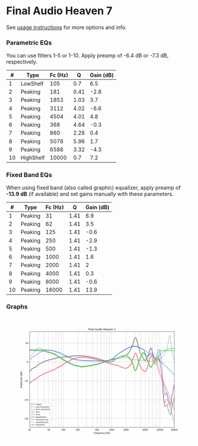 # Final Audio Heaven 7
See [usage instructions](https://github.com/jaakkopasanen/AutoEq#usage) for more options and info.

### Parametric EQs
You can use filters 1-5 or 1-10. Apply preamp of -6.4 dB or -7.3 dB, respectively.

|   # | Type      |   Fc (Hz) |    Q |   Gain (dB) |
|-----|-----------|-----------|------|-------------|
|   1 | LowShelf  |       105 | 0.7  |         6.5 |
|   2 | Peaking   |       181 | 0.41 |        -2.8 |
|   3 | Peaking   |      1853 | 1.03 |         3.7 |
|   4 | Peaking   |      3112 | 4.02 |        -6.6 |
|   5 | Peaking   |      4504 | 4.01 |         4.8 |
|   6 | Peaking   |       368 | 4.64 |        -0.3 |
|   7 | Peaking   |       860 | 2.26 |         0.4 |
|   8 | Peaking   |      5078 | 5.96 |         1.7 |
|   9 | Peaking   |      6588 | 3.32 |        -4.3 |
|  10 | HighShelf |     10000 | 0.7  |         7.2 |

### Fixed Band EQs
When using fixed band (also called graphic) equalizer, apply preamp of **-13.9 dB** (if available) and set gains manually with these parameters.

|   # | Type    |   Fc (Hz) |    Q |   Gain (dB) |
|-----|---------|-----------|------|-------------|
|   1 | Peaking |        31 | 1.41 |         6.9 |
|   2 | Peaking |        62 | 1.41 |         3.5 |
|   3 | Peaking |       125 | 1.41 |        -0.6 |
|   4 | Peaking |       250 | 1.41 |        -2.9 |
|   5 | Peaking |       500 | 1.41 |        -1.3 |
|   6 | Peaking |      1000 | 1.41 |         1.6 |
|   7 | Peaking |      2000 | 1.41 |         2   |
|   8 | Peaking |      4000 | 1.41 |         0.3 |
|   9 | Peaking |      8000 | 1.41 |        -0.6 |
|  10 | Peaking |     16000 | 1.41 |        13.9 |

### Graphs
![](./Final%20Audio%20Heaven%207.png)

